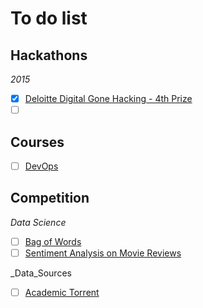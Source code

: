 # To do list

## Hackathons
_2015_
* [X] [Deloitte Digital Gone Hacking - 4th Prize](https://www.meetup.com/UK-Hackathons-and-Jams/events/221511950/)
* [ ] [ ]()

## Courses
* [ ] [DevOps](https://blogs.oracle.com/database/free-oracle-massive-open-online-course-mooc-on-devops)

## Competition
_Data Science_
* [ ] [Bag of Words](https://www.kaggle.com/c/word2vec-nlp-tutorial/details/part-1-for-beginners-bag-of-words)
* [ ] [Sentiment Analysis on Movie Reviews](https://www.kaggle.com/c/sentiment-analysis-on-movie-reviews/data)

_Data_Sources
* [ ] [Academic Torrent](http://academictorrents.com/browse.php?cat=6)

